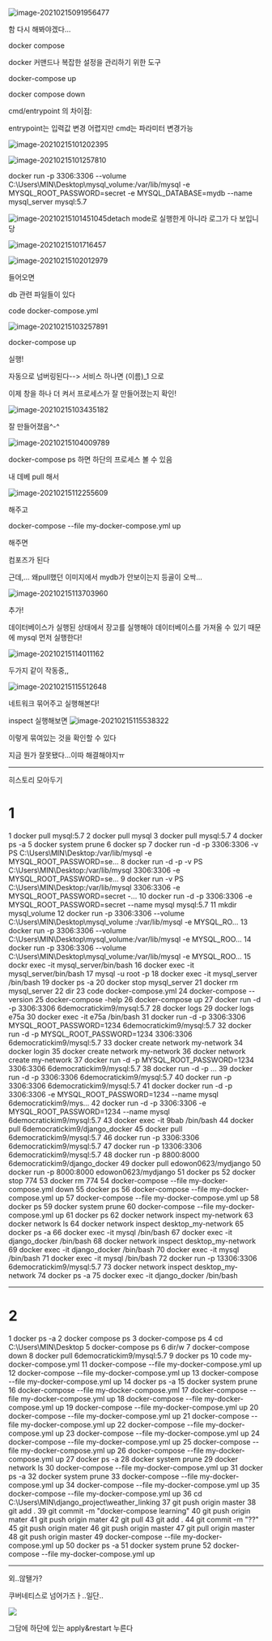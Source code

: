 ![image-20210215091956477](0215.assets/image-20210215091956477.png)

함 다시 해봐야겠다...

docker compose

docker 커맨드나 복잡한 설정을 관리하기 위한 도구

docker-compose up

docker compose down

cmd/entrypoint 의 차이점:

entrypoint는 입력값 변경 어렵지만 cmd는 파라미터 변경가능

![image-20210215101202395](0215.assets/image-20210215101202395.png)

![image-20210215101257810](0215.assets/image-20210215101257810.png)

docker run -p 3306:3306 --volume C:\Users\MIN\Desktop\mysql_volume:/var/lib/mysql -e MYSQL_ROOT_PASSWORD=secret -e MYSQL_DATABASE=mydb --name mysql_server mysql:5.7

![image-20210215101451045](0215.assets/image-20210215101451045.png)detach mode로 실행한게 아니라 로그가 다 보입니당

![image-20210215101716457](0215.assets/image-20210215101716457.png)

![image-20210215102012979](0215.assets/image-20210215102012979.png)

들어오면

db 관련 파일들이 있다



code docker-compose.yml

![image-20210215103257891](0215.assets/image-20210215103257891.png)

docker-compose up

실행!

자동으로 넘버링된다--> 서비스 하나면 (이름)_1 으로

이제 창을 하나 더 켜서 프로세스가 잘 만들어졌는지 확인!

![image-20210215103435182](0215.assets/image-20210215103435182.png)

잘 만들어졌음^-^

![image-20210215104009789](0215.assets/image-20210215104009789.png)

docker-compose ps 하면 하단의 프로세스 볼 수 있음

내 데베 pull 해서

![image-20210215112255609](0215.assets/image-20210215112255609.png)

해주고

docker-compose --file my-docker-compose.yml up

해주면

컴포즈가 된다

근데,... 왜pull했던 이미지에서 mydb가 안보이는지 등골이 오싹...

![image-20210215113703960](0215.assets/image-20210215113703960.png)

추가!

데이터베이스가 실행된 상태에서 장고를 실행해야 데이터베이스를 가져올 수 있기 때문에 mysql 먼저 실행한다!

![image-20210215114011162](0215.assets/image-20210215114011162.png)

두가지 같이 작동중,,

![image-20210215115512648](0215.assets/image-20210215115512648.png)

네트워크 묶어주고 실행해본다!

inspect 실행해보면 ![image-20210215115538322](0215.assets/image-20210215115538322.png)

이렇게 묶여있는 것을 확인할 수 있다

지금 뭔가 잘못됐다...이따 해결해야지ㅠ



-------------------------------

히스토리 모아두기



# 1



   1 docker pull mysql:5.7
   2 docker pull mysql
   3 docker pull mysql:5.7
   4 docker ps -a
   5 docker system prune
   6 docker sp
   7 docker run -d -p 3306:3306 -v PS C:\Users\MIN\Desktop:/var/lib/mysql -e MYSQL_ROOT_PASSWORD=se...
   8 docker run -d -p -v PS C:\Users\MIN\Desktop:/var/lib/mysql 3306:3306 -e MYSQL_ROOT_PASSWORD=se...
   9 docker run -v PS C:\Users\MIN\Desktop:/var/lib/mysql 3306:3306 -e MYSQL_ROOT_PASSWORD=secret -...
  10 docker run -d -p 3306:3306 -e MYSQL_ROOT_PASSWORD=secret --name mysql mysql:5.7
  11 mkdir mysql_volume
  12 docker run -p 3306:3306 --volume C:\Users\MIN\Desktop\mysql_volume :/var/lib/mysql -e MYSQL_RO...
  13 docker run -p 3306:3306 --volume C:\Users\MIN\Desktop\mysql_volume:/var/lib/mysql -e MYSQL_ROO...
  14 docker run -p 3306:3306 --volume C:\Users\MIN\Desktop\mysql_volume:/var/lib/mysql -e MYSQL_ROO...
  15 dockr exec -it mysql_server/bin/bash
  16 docker exec -it mysql_server/bin/bash
  17 mysql -u root -p
  18 docker exec -it mysql_server /bin/bash
  19 docker ps -a
  20 docker stop mysql_server
  21 docker rm mysql_server
  22 dir
  23 code docker-compose.yml
  24 docker-compose --version
  25 docker-compose -help
  26 docker-compose up
  27 docker run -d -p 3306:3306 6democratickim9/mysql:5.7
  28 docker logs
  29 docker logs e75a
  30 docker exec -it e75a /bin/bash
  31 docker run -d -p 3306:3306 MYSQL_ROOT_PASSWORD=1234 6democratickim9/mysql:5.7
  32 docker run -d -p MYSQL_ROOT_PASSWORD=1234 3306:3306 6democratickim9/mysql:5.7
  33 docker create network my-network
  34 docker login
  35 docker create network my-network
  36 docker network create my-network
  37 docker run -d -p MYSQL_ROOT_PASSWORD=1234 3306:3306 6democratickim9/mysql:5.7
  38 docker run -d -p ...
  39 docker run -d -p 3306:3306 6democratickim9/mysql:5.7
  40 docker run -p 3306:3306 6democratickim9/mysql:5.7
  41 docker docker run -d -p 3306:3306 -e MYSQL_ROOT_PASSWORD=1234 --name mysql 6democratickim9/mys...
  42 docker run -d -p 3306:3306 -e MYSQL_ROOT_PASSWORD=1234 --name mysql 6democratickim9/mysql:5.7
  43 docker exec -it 9bab /bin/bash
  44 docker pull 6democratickim9/django_docker
  45 docker pull 6democratickim9/mysql:5.7
  46 docker run -p 3306:3306 6democratickim9/mysql:5.7
  47 docker run -p 13306:3306 6democratickim9/mysql:5.7
  48 docker run -p 8800:8000 6democratickim9/django_docker
  49 docker pull edowon0623/mydjango
  50 docker run -p 8000:8000 edowon0623/mydjango
  51 docker ps
  52 docker stop 774
  53 docker rm 774
  54 docker-compose --file my-docker-compose.yml down
  55 docker ps
  56 docker-compose --file my-docker-compose.yml up
  57 docker-compose --file my-docker-compose.yml up
  58 docker ps
  59 docker system prune
  60 docker-compose --file my-docker-compose.yml up
  61 docker ps
  62 docker network inspect my-network
  63 docker network ls
  64 docker network inspect desktop_my-network
  65 docker ps -a
  66 docker exec -it mysql /bin/bash
  67 docker exec -it django_docker /bin/bash
  68 docker network inspect desktop_my-network
  69 docker exec -it django_docker /bin/bash
  70 docker exec -it mysql /bin/bash
  71 docker exec -it mysql /bin/bash
  72 docker run -p 13306:3306 6democratickim9/mysql:5.7
  73 docker network inspect desktop_my-network
  74 docker ps -a
  75 docker exec -it django_docker /bin/bash

--------------------------

# 2  

1 docker ps -a
   2 docker compose ps
   3 docker-compose ps
   4 cd C:\Users\MIN\Desktop
   5 docker-compose ps
   6 dir/w
   7 docker-compose down
   8 docker pull 6democratickim9/mysql:5.7
   9 docker ps
  10 code my-docker-compose.yml
  11 docker-compose --file my-docker-compose.yml up
  12 docker-compose --file my-docker-compose.yml up
  13 docker-compose --file my-docker-compose.yml up
  14 docker ps -a
  15 docker system prune
  16 docker-compose --file my-docker-compose.yml
  17 docker-compose --file my-docker-compose.yml up
  18 docker-compose --file my-docker-compose.yml up
  19 docker-compose --file my-docker-compose.yml up
  20 docker-compose --file my-docker-compose.yml up
  21 docker-compose --file my-docker-compose.yml up
  22 docker-compose --file my-docker-compose.yml up
  23 docker-compose --file my-docker-compose.yml up
  24 docker-compose --file my-docker-compose.yml up
  25 docker-compose --file my-docker-compose.yml up
  26 docker-compose --file my-docker-compose.yml up
  27 docker ps -a
  28 docker system prune
  29 docker network ls
  30 docker-compose --file my-docker-compose.yml up
  31 docker ps -a
  32 docker system prune
  33 docker-compose --file my-docker-compose.yml up
  34 docker-compose --file my-docker-compose.yml up
  35 docker-compose --file my-docker-compose.yml up
  36 cd C:\Users\MIN\django_project\weather_linking
  37 git push origin master
  38 git add .
  39 git commit -m "docker-compose learning"
  40 git push origin mater
  41 git push origin mater
  42 git pull
  43 git add .
  44 git commit -m "??"
  45 git push origin mater
  46 git push origin master
  47 git pull origin master
  48 git push origin master
  49 docker-compose --file my-docker-compose.yml up
  50 docker ps -a
  51 docker system prune
  52 docker-compose --file my-docker-compose.yml up

----------------------------

외..않됄가?

쿠버네티스로 넘어가즈ㅏ..일단..

![](0215.assets/image-20210215143627376.png)

그담에 하단에 있는 apply&restart 누른다

